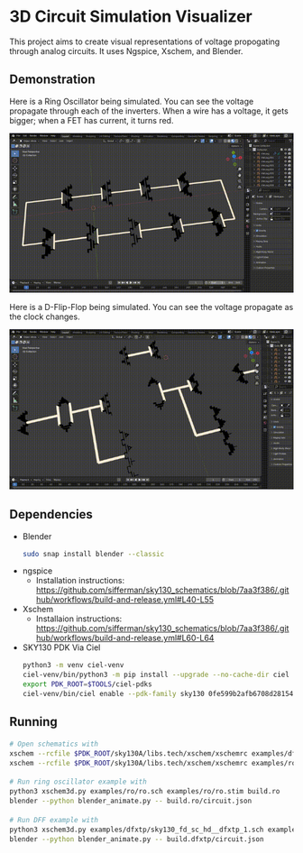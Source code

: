 
# 3D Circuit Simulation Visualizer

This project aims to create visual representations of voltage propogating through analog circuits. It uses Ngspice, Xschem, and Blender.

## Demonstration

Here is a Ring Oscillator being simulated. You can see the voltage propagate through each of the inverters. When a wire has a voltage, it gets bigger; when a FET has current, it turns red.

![Ring Oscillator Demo](docs/ro.gif)

Here is a D-Flip-Flop being simulated. You can see the voltage propagate as the clock changes.

![D-Flip-Flop Demo](docs/dfxtp.gif)

## Dependencies

* Blender
    ```bash
    sudo snap install blender --classic
    ```
* ngspice
    * Installation instructions: <https://github.com/sifferman/sky130_schematics/blob/7aa3f386/.github/workflows/build-and-release.yml#L40-L55>
* Xschem
    * Installaion instructions: <https://github.com/sifferman/sky130_schematics/blob/7aa3f386/.github/workflows/build-and-release.yml#L60-L64>
* SKY130 PDK Via Ciel
    ```bash
    python3 -m venv ciel-venv
    ciel-venv/bin/python3 -m pip install --upgrade --no-cache-dir ciel
    export PDK_ROOT=$TOOLS/ciel-pdks
    ciel-venv/bin/ciel enable --pdk-family sky130 0fe599b2afb6708d281543108caf8310912f54af
    ```

## Running

```bash
# Open schematics with
xschem --rcfile $PDK_ROOT/sky130A/libs.tech/xschem/xschemrc examples/dfxtp/sky130_fd_sc_hd__dfxtp_1.sch
xschem --rcfile $PDK_ROOT/sky130A/libs.tech/xschem/xschemrc examples/ro/ro.sch

# Run ring oscillator example with
python3 xschem3d.py examples/ro/ro.sch examples/ro/ro.stim build.ro
blender --python blender_animate.py -- build.ro/circuit.json

# Run DFF example with
python3 xschem3d.py examples/dfxtp/sky130_fd_sc_hd__dfxtp_1.sch examples/dfxtp/sky130_fd_sc_hd__dfxtp_1.stim build.dfxtp
blender --python blender_animate.py -- build.dfxtp/circuit.json
```
